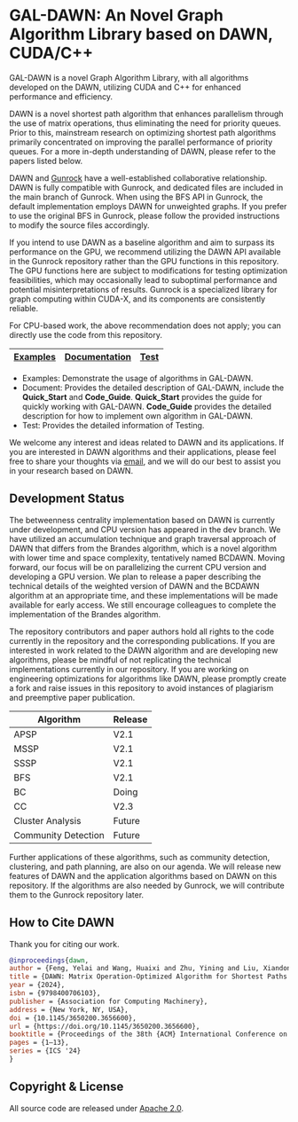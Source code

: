 # GAL-DAWN: An Novel Graph Algorithm Library based on DAWN, CUDA/C++

GAL-DAWN is a novel Graph Algorithm Library, with all algorithms developed on the DAWN, utilizing CUDA and C++ for enhanced performance and efficiency.

DAWN is a novel shortest path algorithm that enhances parallelism through the use of matrix operations, thus eliminating the need for priority queues. Prior to this, mainstream research on optimizing shortest path algorithms primarily concentrated on improving the parallel performance of priority queues. For a more in-depth understanding of DAWN, please refer to the papers listed below.

DAWN and [Gunrock](https://github.com/gunrock/gunrock) have a well-established collaborative relationship. DAWN is fully compatible with Gunrock, and dedicated files are included in the main branch of Gunrock. When using the BFS API in Gunrock, the default implementation employs DAWN for unweighted graphs. If you prefer to use the original BFS in Gunrock, please follow the provided instructions to modify the source files accordingly.

If you intend to use DAWN as a baseline algorithm and aim to surpass its performance on the GPU, we recommend utilizing the DAWN API available in the Gunrock repository rather than the GPU functions in this repository. The GPU functions here are subject to modifications for testing optimization feasibilities, which may occasionally lead to suboptimal performance and potential misinterpretations of results. Gunrock is a specialized library for graph computing within CUDA-X, and its components are consistently reliable. 

For CPU-based work, the above recommendation does not apply; you can directly use the code from this repository.

| [**Examples**](https://github.com/lxrzlyr/DAWN-An-Noval-SSSP-APSP-Algorithm/tree/dev/algorithm) | [**Documentation**](https://github.com/lxrzlyr/DAWN-An-Noval-SSSP-APSP-Algorithm/tree/dev/document) | [**Test**](https://github.com/lxrzlyr/DAWN-An-Noval-SSSP-APSP-Algorithm/tree/dev/test) |
| ----------------------------------------------------------------------------------------------- | --------------------------------------------------------------------------------------------------- | -------------------------------------------------------------------------------------- |
- Examples: Demonstrate the usage of algorithms in GAL-DAWN.
- Document: Provides the detailed description of GAL-DAWN, include the **Quick_Start** and **Code_Guide**. **Quick_Start** provides the guide for quickly working with GAL-DAWN. **Code_Guide** provides the detailed description for how to implement own algorithm in GAL-DAWN.
- Test: Provides the detailed information of Testing.

We welcome any interest and ideas related to DAWN and its applications. If you are interested in DAWN algorithms and their applications, please feel free to share your thoughts via [email](<1289539524@qq.com>), and we will do our best to assist you in your research based on DAWN.


## Development Status

The betweenness centrality implementation based on DAWN is currently under development, and CPU version has appeared in the dev branch. We have utilized an accumulation technique and graph traversal approach of DAWN that differs from the Brandes algorithm, which is a novel algorithm with lower time and space complexity, tentatively named BCDAWN. Moving forward, our focus will be on parallelizing the current CPU version and developing a GPU version. We plan to release a paper describing the technical details of the weighted version of DAWN and the BCDAWN algorithm at an appropriate time, and these implementations will be made available for early access. We still encourage colleagues to complete the implementation of the Brandes algorithm.

The repository contributors and paper authors hold all rights to the code currently in the repository and the corresponding publications. If you are interested in work related to the DAWN algorithm and are developing new algorithms, please be mindful of not replicating the technical implementations currently in our repository. If you are working on engineering optimizations for algorithms like DAWN, please promptly create a fork and raise issues in this repository to avoid instances of plagiarism and preemptive paper publication.

| Algorithm           | Release |
| ------------------- | ------- |
| APSP                | V2.1    |
| MSSP                | V2.1    |
| SSSP                | V2.1    |
| BFS                 | V2.1    |
| BC                  | Doing   |
| CC                  | V2.3    |
| Cluster Analysis    | Future  |
| Community Detection | Future  |

Further applications of these algorithms, such as community detection, clustering, and path planning, are also on our agenda. We will release new features of DAWN and the application algorithms based on DAWN on this repository. If the algorithms are also needed by Gunrock, we will contribute them to the Gunrock repository later.

## How to Cite DAWN
Thank you for citing our work. 

```bibtex
@inproceedings{dawn,
author = {Feng, Yelai and Wang, Huaixi and Zhu, Yining and Liu, Xiandong and Lu, Hongyi and Liu, Qing},
title = {DAWN: Matrix Operation-Optimized Algorithm for Shortest Paths Problem on Unweighted Graphs},
year = {2024},
isbn = {9798400706103},
publisher = {Association for Computing Machinery},
address = {New York, NY, USA},
doi = {10.1145/3650200.3656600}, 
url = {https://doi.org/10.1145/3650200.3656600},
booktitle = {Proceedings of the 38th {ACM} International Conference on Supercomputing,  {ICS} 2024, Kyoto, Japan, June 4-7, 2024},
pages = {1–13},
series = {ICS '24}
}
```

## Copyright & License

All source code are released under [Apache 2.0](https://github.com/lxrzlyr/DAWN-An-Noval-SSSP-APSP-Algorithm/blob/4266d98053678ce76e34be64477ac2364f0f4291/LICENSE).
